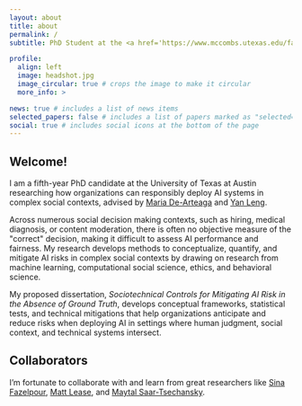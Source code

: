 ```yaml
---
layout: about
title: about
permalink: /
subtitle: PhD Student at the <a href='https://www.mccombs.utexas.edu/faculty-research/departments/irom/'>University of Texas at Austin</a>.

profile:
  align: left
  image: headshot.jpg
  image_circular: true # crops the image to make it circular
  more_info: >

news: true # includes a list of news items
selected_papers: false # includes a list of papers marked as "selected={true}"
social: true # includes social icons at the bottom of the page
---
```


## Welcome!  

I am a fifth-year PhD candidate at the University of Texas at Austin researching how organizations can responsibly deploy AI systems in complex social contexts, advised by [Maria De-Arteaga](https://mariadearteaga.com/) and [Yan Leng](https://yleng.github.io/www/).

Across numerous social decision making contexts, such as hiring, medical diagnosis, or content moderation, there is often no objective measure of the "correct" decision, making it difficult to assess AI performance and fairness. My research develops methods to conceptualize, quantify, and mitigate AI risks in complex social contexts by drawing on research from machine learning, computational social science, ethics, and behavioral science.

My proposed dissertation, *Sociotechnical Controls for Mitigating AI Risk in the Absence of Ground Truth*, develops conceptual frameworks, statistical tests, and technical mitigations that help organizations anticipate and reduce risks when deploying AI in settings where human judgment, social context, and technical systems intersect.

## Collaborators  

I’m fortunate to collaborate with and learn from great researchers like [Sina Fazelpour](https://cssh.northeastern.edu/faculty/sina-fazelpour/), [Matt Lease](https://mattlease.com/), and [Maytal Saar-Tsechansky](https://www.maytals.com/).  
